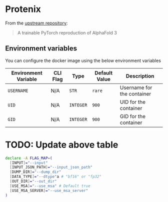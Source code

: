 # Protenix

From the [upstream repository](https://github.com/bytedance/Protenix):

> A trainable PyTorch reproduction of AlphaFold 3

## Environment variables

You can configure the docker image using the below environment variables

| Environment Variable | CLI Flag | Type      | Default Value | Description                |
| -------------------- | -------- | --------- | ------------- | -------------------------- |
| `USERNAME`           | N/A      | `STR`     | `rare`        | Username for the container |
| `UID`                | N/A      | `INTEGER` | `900`         | UID for the container      |
| `GID`                | N/A      | `INTEGER` | `900`         | GID for the container      |

# TODO: Update above table

```sh
declare -A FLAG_MAP=(
  [INPUT]="--input"
  [INPUT_JSON_PATH]="--input_json_path"
  [DUMP_DIR]="--dump_dir"
  [DATA_TYPE]="--dtype"a # "bf16" or "fp32"
  [OUT_DIR]="--out_dir"
  [USE_MSA]="--use_msa" # Default true
  [USE_MSA_SERVER]="--use_msa_server"
)
```
